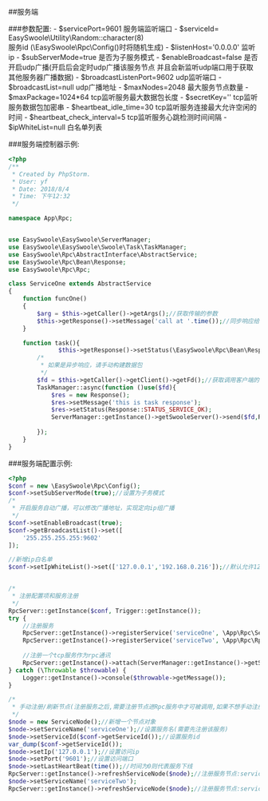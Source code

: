 ##服务端

###参数配置:
    - $servicePort=9601                           服务端监听端口
    - $serviceId= EasySwoole\Utility\Random::character(8)                           
                                                  服务id (\EasySwoole\Rpc\Config()时将随机生成)
    - $listenHost='0.0.0.0'                       监听ip
    - $subServerMode=true                         是否为子服务模式
    - $enableBroadcast=false                      是否开启udp广播(开启后会定时udp广播该服务节点 并且会新监听udp端口用于获取其他服务器广播数据)
    - $broadcastListenPort=9602                   udp监听端口
    - $broadcastList=null                         udp广播地址
    - $maxNodes=2048                              最大服务节点数量
    - $maxPackage=1024*64                         tcp监听服务最大数据包长度
    - $secretKey=''                               tcp监听服务数据包加密串
    - $heartbeat_idle_time=30                     tcp监听服务连接最大允许空闲的时间
    - $heartbeat_check_interval=5                 tcp监听服务心跳检测时间间隔
    - $ipWhiteList=null                           白名单列表
    

###服务端控制器示例:
```php
<?php
/**
 * Created by PhpStorm.
 * User: yf
 * Date: 2018/8/4
 * Time: 下午12:32
 */

namespace App\Rpc;


use EasySwoole\EasySwoole\ServerManager;
use EasySwoole\EasySwoole\Swoole\Task\TaskManager;
use EasySwoole\Rpc\AbstractInterface\AbstractService;
use EasySwoole\Rpc\Bean\Response;
use EasySwoole\Rpc\Rpc;

class ServiceOne extends AbstractService
{
    function funcOne()
    {
        $arg = $this->getCaller()->getArgs();//获取传输的参数
        $this->getResponse()->setMessage('call at '.time());//同步响应给调用的客户端
    }

    function task(){
              $this->getResponse()->setStatus(\EasySwoole\Rpc\Bean\Response::STATUS_RESPONSE_DETACH);//设置状态码为不响应给客户端    
        /*
         * 如果是异步响应，请手动构建数据包
         */
        $fd = $this->getCaller()->getClient()->getFd();//获取调用客户端的fd
        TaskManager::async(function ()use($fd){
            $res = new Response();
            $res->setMessage('this is task response');
            $res->setStatus(Response::STATUS_SERVICE_OK);
            ServerManager::getInstance()->getSwooleServer()->send($fd,Rpc::dataPack($res->__toString()));//异步发送给客户端
            
        });
    }
}

```

    
###服务端配置示例:
```php
<?php
$conf = new \EasySwoole\Rpc\Config();
$conf->setSubServerMode(true);//设置为子务模式
/*
 * 开启服务自动广播，可以修改广播地址，实现定向ip组广播
 */
$conf->setEnableBroadcast(true);
$conf->getBroadcastList()->set([
    '255.255.255.255:9602'
]);

//新增ip白名单
$conf->setIpWhiteList()->set(['127.0.0.1','192.168.0.216']);//默认允许127.0.0.1的


/*
 * 注册配置项和服务注册
 */
RpcServer::getInstance($conf, Trigger::getInstance());
try {
    //注册服务
    RpcServer::getInstance()->registerService('serviceOne', \App\Rpc\ServiceOne::class);
    RpcServer::getInstance()->registerService('serviceTwo', \App\Rpc\RpcTwo::class);
    
    //注册一个tcp服务作为rpc通讯
    RpcServer::getInstance()->attach(ServerManager::getInstance()->getSwooleServer());
} catch (\Throwable $throwable) {
    Logger::getInstance()->console($throwable->getMessage());
}

/*
 * 手动注册/刷新节点(注册服务之后,需要注册节点进Rpc服务中才可被调用,如果不想手动注册,请开启服务广播进行广播注册)
 */
$node = new ServiceNode();//新增一个节点对象
$node->setServiceName('serviceOne');//设置服务名(需要先注册该服务)
$node->setServiceId($conf->getServiceId());//设置服务id
var_dump($conf->getServiceId());
$node->setIp('127.0.0.1');//设置访问ip
$node->setPort('9601');//设置访问端口
$node->setLastHeartBeat(time());//时间为0则代表服务下线
RpcServer::getInstance()->refreshServiceNode($node);//注册服务节点:serviceOne
$node->setServiceName('serviceTwo');
RpcServer::getInstance()->refreshServiceNode($node);//注册服务节点:serviceTwo
```
